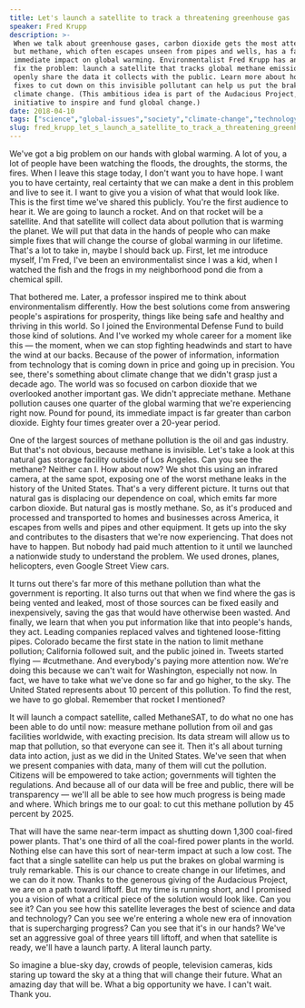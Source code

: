 ```yaml
---
title: Let's launch a satellite to track a threatening greenhouse gas
speaker: Fred Krupp
description: >-
 When we talk about greenhouse gases, carbon dioxide gets the most attention --
 but methane, which often escapes unseen from pipes and wells, has a far greater
 immediate impact on global warming. Environmentalist Fred Krupp has an idea to
 fix the problem: launch a satellite that tracks global methane emissions, and
 openly share the data it collects with the public. Learn more about how simple
 fixes to cut down on this invisible pollutant can help us put the brakes on
 climate change. (This ambitious idea is part of the Audacious Project, TED's
 initiative to inspire and fund global change.)
date: 2018-04-10
tags: ["science","global-issues","society","climate-change","technology","environment","data","space","pollution","audacious-project"]
slug: fred_krupp_let_s_launch_a_satellite_to_track_a_threatening_greenhouse_gas
---
```


We've got a big problem on our hands with global warming. A lot of you, a lot of people
have been watching the floods, the droughts, the storms, the fires. When I leave this
stage today, I don't want you to have hope. I want you to have certainty, real certainty
that we can make a dent in this problem and live to see it. I want to give you a vision of
what that would look like. This is the first time we've shared this publicly. You're the
first audience to hear it. We are going to launch a rocket. And on that rocket will be a
satellite. And that satellite will collect data about pollution that is warming the
planet. We will put that data in the hands of people who can make simple fixes that will
change the course of global warming in our lifetime. That's a lot to take in, maybe I
should back up. First, let me introduce myself, I'm Fred, I've been an environmentalist
since I was a kid, when I watched the fish and the frogs in my neighborhood pond die from
a chemical spill.

That bothered me. Later, a professor inspired me to think about environmentalism
differently. How the best solutions come from answering people's aspirations for
prosperity, things like being safe and healthy and thriving in this world. So I joined the
Environmental Defense Fund to build those kind of solutions. And I've worked my whole
career for a moment like this — the moment, when we can stop fighting headwinds and start
to have the wind at our backs. Because of the power of information, information from
technology that is coming down in price and going up in precision. You see, there's
something about climate change that we didn't grasp just a decade ago. The world was so
focused on carbon dioxide that we overlooked another important gas. We didn't appreciate
methane. Methane pollution causes one quarter of the global warming that we're
experiencing right now. Pound for pound, its immediate impact is far greater than carbon
dioxide. Eighty four times greater over a 20-year period.

One of the largest sources of methane pollution is the oil and gas industry. But that's
not obvious, because methane is invisible. Let's take a look at this natural gas storage
facility outside of Los Angeles. Can you see the methane? Neither can I. How about now? We
shot this using an infrared camera, at the same spot, exposing one of the worst methane
leaks in the history of the United States. That's a very different picture. It turns out
that natural gas is displacing our dependence on coal, which emits far more carbon
dioxide. But natural gas is mostly methane. So, as it's produced and processed and
transported to homes and businesses across America, it escapes from wells and pipes and
other equipment. It gets up into the sky and contributes to the disasters that we're now
experiencing. That does not have to happen. But nobody had paid much attention to it until
we launched a nationwide study to understand the problem. We used drones, planes,
helicopters, even Google Street View cars.

It turns out there's far more of this methane pollution than what the government is
reporting. It also turns out that when we find where the gas is being vented and leaked,
most of those sources can be fixed easily and inexpensively, saving the gas that would
have otherwise been wasted. And finally, we learn that when you put information like that
into people's hands, they act. Leading companies replaced valves and tightened
loose-fitting pipes. Colorado became the first state in the nation to limit methane
pollution; California followed suit, and the public joined in. Tweets started flying —
#cutmethane. And everybody's paying more attention now. We're doing this because we can't
wait for Washington, especially not now. In fact, we have to take what we've done so far
and go higher, to the sky. The United Stated represents about 10 percent of this
pollution. To find the rest, we have to go global. Remember that rocket I
mentioned?

It will launch a compact satellite, called MethaneSAT, to do what no one has been able to
do until now: measure methane pollution from oil and gas facilities worldwide, with
exacting precision. Its data stream will allow us to map that pollution, so that everyone
can see it. Then it's all about turning data into action, just as we did in the United
States. We've seen that when we present companies with data, many of them will cut the
pollution. Citizens will be empowered to take action; governments will tighten the
regulations. And because all of our data will be free and public, there will be
transparency — we'll all be able to see how much progress is being made and where. Which
brings me to our goal: to cut this methane pollution by 45 percent by 2025.

That will have the same near-term impact as shutting down 1,300 coal-fired power plants.
That's one third of all the coal-fired power plants in the world. Nothing else can have
this sort of near-term impact at such a low cost. The fact that a single satellite can
help us put the brakes on global warming is truly remarkable. This is our chance to create
change in our lifetimes, and we can do it now. Thanks to the generous giving of the
Audacious Project, we are on a path toward liftoff. But my time is running short, and I
promised you a vision of what a critical piece of the solution would look like. Can you
see it? Can you see how this satellite leverages the best of science and data and
technology? Can you see we're entering a whole new era of innovation that is supercharging
progress? Can you see that it's in our hands? We've set an aggressive goal of three years
till liftoff, and when that satellite is ready, we'll have a launch party. A literal
launch party.

So imagine a blue-sky day, crowds of people, television cameras, kids staring up toward
the sky at a thing that will change their future. What an amazing day that will be. What a
big opportunity we have. I can't wait. Thank you.

<!--
ad_duration=3.33
comment_count=17
event="TED2018"
external_start_time=0
has_talk_citation=0
intro_duration=11.82
is_subtitle_required="False"
is_talk_featured="True"
language="en"
language_swap="False"
native_language="en"
number_of_related_talks=6
number_of_speakers=1
number_of_subtitled_videos=25
number_of_tags=10
number_of_talk_download_languages=25
number_of_talk_more_resources=3
number_of_talk_recommendations=1
number_of_talks_take_actions=1
post_ad_duration=0.83
published_timestamp="2018-04-13 01:43:51"
recording_date="2018-04-10"
speaker_description="Environmentalist, lawyer"
speaker_is_published=1
speaker_name="Fred Krupp"
talk_name="Let's launch a satellite to track a threatening greenhouse gas"
talks_tags=["science","global-issues","society","climate-change","technology","environment","data","space","pollution","audacious-project"]
url_audio="https://download.ted.com/talks/FredKrupp_2018.mp3?apikey=acme-roadrunner"
url_photo_speaker="https://pe.tedcdn.com/images/ted/97c99832373533f7fb780d340a9f0195091ca3c9_254x191.jpg"
url_photo_talk="https://s3.amazonaws.com/talkstar-photos/uploads/153d9e3f-24ee-4f1a-a9f7-92a2a193f1b9/FredKrupp_2018-embed.jpg"
url_webpage="https://www.ted.com/talks/fred_krupp_let_s_launch_a_satellite_to_track_a_threatening_greenhouse_gas"
video_type_name="TED Stage Talk"
-->